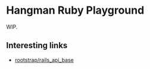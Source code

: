 # Hangman Ruby Playground

WIP.

## Interesting links

- [rootstrap/rails_api_base](https://github.com/rootstrap/rails_api_base)
